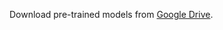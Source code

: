 Download pre-trained models from [Google Drive](https://drive.google.com/drive/folders/1cn3q33tTgPaaAlYiGQ20fycxgo9m_F4s?usp=sharing).
